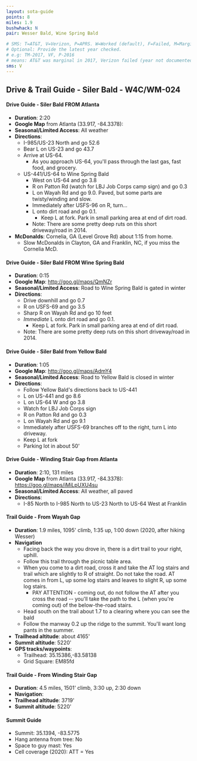 ```yaml
---
layout: sota-guide
points: 8
miles: 1.9
bushwhack: N
pair: Wesser Bald, Wine Spring Bald

# SMS: T=AT&T, V=Verizon, P=APRS. W=Worked (default), F=Failed, M=Marginal (some failed).
# Optional: Provide the latest year checked.
# e.g: TM-2017, VF, P-2016
# means: AT&T was marginal in 2017, Verizon failed (year not documented), APRS worked in 2016.
sms: V
---
```

Drive & Trail Guide - Siler Bald - W4C/WM-024
--------------------------------------------------------
#### Drive Guide - Siler Bald FROM Atlanta

* **Duration**: 2:20
* **Google Map** from Atlanta (33.917, -84.3378): 
* **Seasonal/Limited Access**: All weather
* **Directions**:
    * I-985/US-23 North and go 52.6
    * Bear L on US-23 and go 43.7
    * Arrive at US-64.
        * As you approach US-64, you'll pass through the last gas, fast food, and grocery.
    * US-441/US-64 to Wine Spring Bald
        * West on US-64 and go 3.8
        * R on Patton Rd (watch for LBJ Job Corps camp sign) and go 0.3
        * L on Wayah Rd and go 9.0. Paved, but some parts are twisty/winding and slow.
        * Immediately after USFS-96 on R, turn...
        * L onto dirt road and go 0.1.
            * Keep L at fork.  Park in small parking area at end of dirt road.
        * Note: There are some pretty deep ruts on this short driveway/road in 2014.
* **McDonalds**: Cornelia, GA (Level Grove Rd) about 1:15 from home.
    * Slow McDonalds in Clayton, GA and Franklin, NC, if you miss the Cornelia McD.

#### Drive Guide - Siler Bald FROM Wine Spring Bald

* **Duration**: 0:15
* **Google Map**: http://goo.gl/maps/QmNZr
* **Seasonal/Limited Access**: Road to Wine Spring Bald is gated in winter
* **Directions**:
    * Drive downhill and go 0.7
    * R on USFS-69 and go 3.5
    * Sharp R on Wayah Rd and go 10 feet
    * *Immediate* L onto dirt road and go 0.1.
        * Keep L at fork.  Park in small parking area at end of dirt road.
    * Note: There are some pretty deep ruts on this short driveway/road in 2014.


#### Drive Guide - Siler Bald from Yellow Bald
* **Duration**: 1:05
* **Google Map**: http://goo.gl/maps/AdmY4
* **Seasonal/Limited Access**: Road to Yellow Bald is closed in winter
* **Directions**:
    * Follow Yellow Bald's directions back to US-441
    * L on US-441 and go 8.6
    * L on US-64 W and go 3.8
    * Watch for LBJ Job Corps sign
    * R on Patton Rd and go 0.3
    * L on Wayah Rd and go 9.1
    * Immediately after USFS-69 branches off to the right, turn L into driveway.
    * Keep L at fork
    * Parking lot in about 50'

#### Drive Guide - Winding Stair Gap from Atlanta
* **Duration**: 2:10, 131 miles
* **Google Map** from Atlanta (33.917, -84.3378): https://goo.gl/maps/iMiLpUXU4su
* **Seasonal/Limited Access**: All weather, all paved
* **Directions**:
    * I-85 North to I-985 North to US-23 North to US-64 West at Franklin

#### Trail Guide - From Wayah Gap

* **Duration**: 1.9 miles, 1095' climb, 1:35 up, 1:00 down (2020, after hiking Wesser)
* **Navigation**
    * Facing back the way you drove in, there is a dirt trail to your right, uphill.
    * Follow this trail through the picnic table area.
    * When you come to a dirt road, cross it and take the AT log stairs and trail which are slightly to R of straight.  Do not take the road.  AT comes in from L, up some log stairs and leaves to slight R, up some log stairs.
        * PAY ATTENTION - coming out, do not follow the AT after you cross the road -- you'll take the path to the L (when you're coming out) of the below-the-road stairs.
    * Head south on the trail about 1.7 to a clearing where you can see the bald
    * Follow the manway 0.2 up the ridge to the summit.  You'll want long pants in the summer.
* **Trailhead altitude**: about 4165'
* **Summit altitude**: 5220'
* **GPS tracks/waypoints**:
    * Trailhead: 35.15386,-83.58138
    * Grid Square: EM85fd

#### Trail Guide - From Winding Stair Gap

* **Duration**: 4.5 miles, 1501' climb, 3:30 up, 2:30 down
* **Navigation**:
* **Trailhead altitude**: 3719'
* **Summit altitude**: 5220'

#### Summit Guide

* Summit: 35.1394, -83.5775
* Hang antenna from tree: No
* Space to guy mast: Yes
* Cell coverage (2020): ATT = Yes
